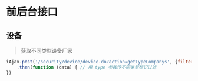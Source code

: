 # 前后台接口

## 设备

> 获取不同类型设备厂家
```js
iAjax.post('/security/device/device.do?action=getTypeCompanys', {filter: {type: "alarm"}})
    .then(function (data) { // 用 type 参数传不同类型标识过滤
})
```

